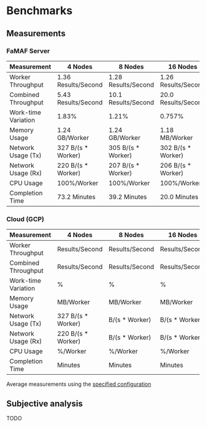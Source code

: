 # Benchmarks

## Measurements

### FaMAF Server

| Measurement         | 4 Nodes             | 8 Nodes             | 16 Nodes            |
|---------------------|---------------------|---------------------|---------------------|
| Worker Throughput   | 1.36 Results/Second | 1.28 Results/Second | 1.26 Results/Second |
| Combined Throughput | 5.43 Results/Second | 10.1 Results/Second | 20.0 Results/Second |
| Work-time Variation | 1.83%               | 1.21%               | 0.757%              |
| Memory Usage        | 1.24 GB/Worker      | 1.24 GB/Worker      | 1.18 MB/Worker      |
| Network Usage (Tx)  | 327 B/(s * Worker)  | 305 B/(s * Worker)  | 302 B/(s * Worker)  |
| Network Usage (Rx)  | 220 B/(s * Worker)  | 207 B/(s * Worker)  | 206 B/(s * Worker)  |
| CPU Usage           | 100%/Worker         | 100%/Worker         | 100%/Worker         |
| Completion Time     | 73.2 Minutes        | 39.2 Minutes        | 20.0 Minutes        |

### Cloud (GCP)

| Measurement         | 4 Nodes            | 8 Nodes        | 16 Nodes       |
|---------------------|--------------------|----------------|----------------|
| Worker Throughput   | Results/Second     | Results/Second | Results/Second |
| Combined Throughput | Results/Second     | Results/Second | Results/Second |
| Work-time Variation | %                  | %              | %              |
| Memory Usage        | MB/Worker          | MB/Worker      | MB/Worker      |
| Network Usage (Tx)  | 327 B/(s * Worker) | B/(s * Worker) | B/(s * Worker) |
| Network Usage (Rx)  | 220 B/(s * Worker) | B/(s * Worker) | B/(s * Worker) |
| CPU Usage           | %/Worker           | %/Worker       | %/Worker       |
| Completion Time     | Minutes            | Minutes        | Minutes        |

Average measurements using the [specified configuration](measurements/README.md)

## Subjective analysis

TODO
